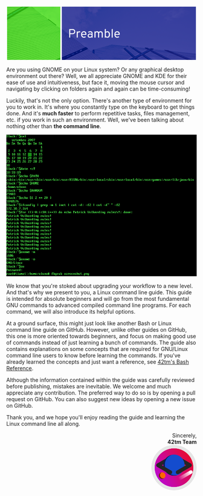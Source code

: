 <p align="center">
    <img src="../img/prem/header.part1.png" width="28%" />
    <img src="../img/prem/header.part2.png" width="70.5%" />
</p>

Are you using GNOME on your Linux system? Or any graphical desktop environment
out there? Well, we all appreciate GNOME and KDE for their ease of use and
intuitiveness, but face it, moving the mouse cursor and navigating by clicking on
folders again and again can be time-consuming!

Luckily, that's not the only option. There's another type of environment for you
to work in. It's where you constantly type on the keyboard to get things done.
And it's **much faster** to perform repetitive tasks, files management, etc. if
you work in such an environment. Well, we've been talking about nothing other
than **the command line**.

<p align="center">
    <img alt="A command line session" src="../img/prem/bash-example.png" />
</p>

We know that you're stoked about upgrading your workflow to a new level. And
that's why we present to you, a Linux command line guide. This guide is intended
for absolute beginners and will go from the most fundamental GNU commands to
advanced compiled command line programs. For each command, we will also
introduce its helpful options.

At a ground surface, this might just look like another Bash or Linux command
line guide on GitHub. However, unlike other guides on GitHub, this one is more
oriented towards beginners, and focus on making good use of commands instead of
just learning a bunch of commands. The guide also contains explanations on some
concepts that are required for GNU/Linux command line users to know before
learning the commands. If you've already learned the concepts and just want a
reference, see [42tm's Bash Reference](http://github.com/42tm/bash-ref).

Although the information contained within the guide was carefully reviewed
before publishing, mistakes are inevitable. We welcome and much appreciate any
contribution. The preferred way to do so is by opening a pull request on GitHub.
You can also suggest new ideas by opening a new issue on GitHub.

Thank you, and we hope you'll enjoy reading the guide and learning the Linux
command line all along.

<p align="right">
    Sincerely,<br />
    <b>42tm Team</b><br/>
    <img src="../42tm-circular.png"
         style="border-radius: 50%" width="120px" height="120px" />
</p>

